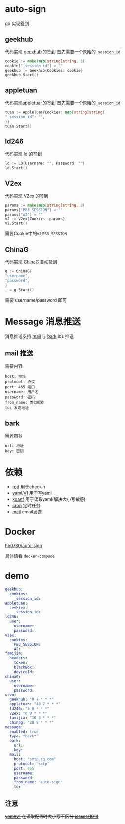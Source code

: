 # auto-sign

go 实现签到

## geekhub

代码实现 [geekhub](https://geekhub.com) 的签到 首先需要一个原始的`_session_id`

```go
cookie := make(map[string]string, 1)
cookie["_session_id"] = ""
geekhub := Geekhub{Cookies: cookie}
geekhub.Start()
```

## appletuan

代码实现[appletuan](https://appletuan.com)的签到 首先需要一个原始的`_session_id`

```go
tuan := AppleTuan{Cookies: map[string]string{
"_session_id": "",
}}
tuan.Start()
```

## ld246

代码实现 [ld](https://ld246.com) 的签到

```go
ld := LD{Username: "", Password: ""}
ld.Start()
```

## V2ex

代码实现 [V2ex](https://V2ex.com) 的签到

```go
params := make(map[string]string, 2)
params["PB3_SESSION"] = ""
params["A2"] = ""
v2 := V2ex{Cookies: params}
v2.Start()
```

需要Cookie中的`v2`,`PB3_SESSION`

## ChinaG

代码实现 [ChinaG](https://cc.ax/) 自动签到

```go
g := ChinaG{
"username",
"password",
}
_ = g.Start()
```

需要 username/password 即可

# Message 消息推送

消息推送支持 [mail](https://github.com/xhit/go-simple-mail) 与 [bark](https://github.com/Finb/Bark) ios 推送

## mail 推送

需要内容

```
host: 地址
protocol: 协议
port: 465 端口
username: 用户名
password: 密码
from_name: 类似昵称
to: 发送地址
```

## bark

需要内容

```
url: 地址
key: 密钥
```

# 依赖

* [rod](https://github.com/go-rod/rod) 用于checkin
* [yaml/v1](github.com/spf13/viper)  用于写yaml
* [koanf](https://github.com/knadh/koanf)  用于读取yaml(解决大小写敏感)
* [cron](https://github.com/robfig/cron) 定时任务
* [mail](https://github.com/xhit/go-simple-mail) email发送

# Docker

[hb0730/auto-sign](https://hub.docker.com/r/hb0730/auto-sign)

具体请看 `docker-compsoe`

# demo

```yaml
geekhub:
  cookies:
    _session_id:
appletuan:
  cookies:
    _session_id:
ld246:
  user:
    username:
    password:
v2ex:
  cookies:
    PB3_SESSION:
    A2:
famijia:
  headers:
    token:
    blackBox:
    deviceId:
chinaG:
  user:
    username:
    password:
cron:
  geekhub: "0 7 * * *"
  appletuan: "40 7 * * *"
  ld246: "5 0 * * *"
  v2ex: "0 8 * * *"
  famijia: "10 8 * * *"
  chinag: "20 8 * * *"
message:
  enabled: true
  type: "bark"
  bark:
    url:
    key:
  mail:
    host: "smtp.qq.com"
    protocol: "smtp"
    port: 465
    username:
    password:
    from_name: "auto-sign"
    to:
```

## **注意**

<del>[yaml/v1](github.com/spf13/viper) 在读取配置时大小写不区分 [issues/1014](https://github.com/spf13/viper/issues/1014) </del>